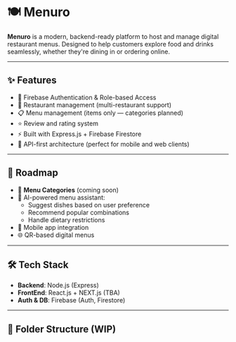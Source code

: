# 🍽️ Menuro

**Menuro** is a modern, backend-ready platform to host and manage digital restaurant menus. Designed to help customers explore food and drinks seamlessly, whether they're dining in or ordering online.

---

## ✨ Features

- 🔐 Firebase Authentication & Role-based Access
- 🏪 Restaurant management (multi-restaurant support)
- 📋 Menu management (items only — categories planned)
- ⭐ Review and rating system
- ⚡ Built with Express.js + Firebase Firestore
- 🚀 API-first architecture (perfect for mobile and web clients)

---

## 📌 Roadmap

- 📂 **Menu Categories** (coming soon)
- 🤖 AI-powered menu assistant:
  - Suggest dishes based on user preference
  - Recommend popular combinations
  - Handle dietary restrictions
- 📱 Mobile app integration
- 🌐 QR-based digital menus 

---

## 🛠️ Tech Stack

- **Backend**: Node.js (Express)
- **FrontEnd**: React.js + NEXT.js (TBA)
- **Auth & DB**: Firebase (Auth, Firestore)


---

## 📂 Folder Structure (WIP)
